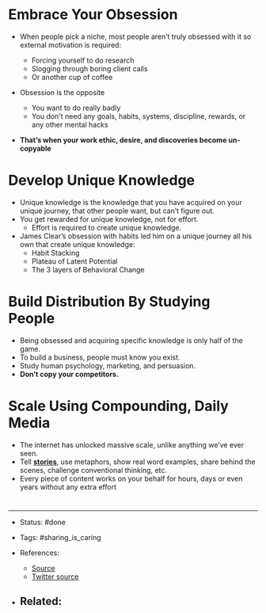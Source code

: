 # Embrace Your Obsession

- When people pick a niche, most people aren’t truly obsessed with it so external motivation is required:
	- Forcing yourself to do research
	- Slogging through boring client calls
	- Or another cup of coffee

- Obsession is the opposite
	- You want to do really badly
	- You don't need any goals, habits, systems, discipline, rewards, or any other mental hacks
- **That’s when your work ethic, desire, and discoveries become un-copyable**

# Develop Unique Knowledge
- Unique knowledge is the knowledge that you have acquired on your unique journey, that other people want, but can’t figure out.
- You get rewarded for unique knowledge, not for effort.
	- Effort is required to create unique knowledge.
- James Clear’s obsession with habits led him on a unique journey all his own that create unique knowledge:
	- Habit Stacking
	- Plateau of Latent Potential
	- The 3 layers of Behavioral Change

# Build Distribution By Studying People
- Being obsessed and acquiring specific knowledge is only half of the game.
- To build a business, people must know you exist.
- Study human psychology, marketing, and persuasion.
- **Don’t copy your competitors.**

# Scale Using Compounding, Daily Media
- The internet has unlocked massive scale, unlike anything we’ve ever seen.
- Tell **[stories](https://www.justinwelsh.me/blog/03262022)**, use metaphors, show real word examples, share behind the scenes, challenge conventional thinking, etc.
- Every piece of content works on your behalf for hours, days or even years without any extra effort





# 

---
- Status: #done

- Tags: #sharing_is_caring 

- References:
	- [Source](https://www.justinwelsh.me/blog/dont-pick-a-niche-embrace-an-obsession)
	- [Twitter source](https://twitter.com/thejustinwelsh/status/1574093979951456259)

- Related:
	- 
